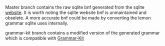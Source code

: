 Master branch contains the raw sqlite bnf generated from the sqlite [website](http://www.sqlite.org/docsrc/doc/trunk/art/syntax/all-bnf.html).
It is worth noting the sqlite website bnf is unmaintained and obselete. A more accurate bnf could be made by converting the
lemon grammar sqlite uses internally.

grammar-kit branch contains a modified version of the generated grammar which is compatible with [Grammar-Kit](http://github.com/JetBrains/Grammar-Kit)
